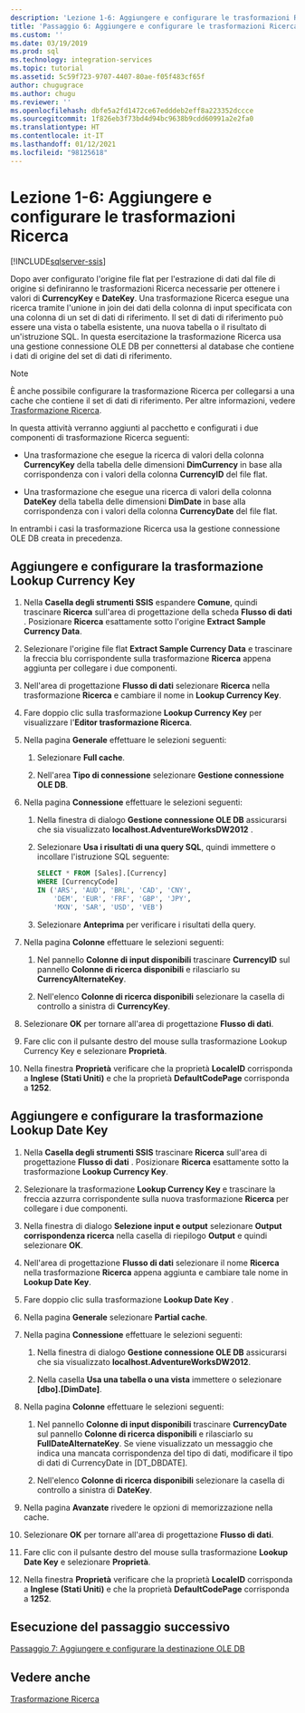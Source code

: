```yaml
---
description: 'Lezione 1-6: Aggiungere e configurare le trasformazioni Ricerca'
title: 'Passaggio 6: Aggiungere e configurare le trasformazioni Ricerca | Microsoft Docs'
ms.custom: ''
ms.date: 03/19/2019
ms.prod: sql
ms.technology: integration-services
ms.topic: tutorial
ms.assetid: 5c59f723-9707-4407-80ae-f05f483cf65f
author: chugugrace
ms.author: chugu
ms.reviewer: ''
ms.openlocfilehash: dbfe5a2fd1472ce67edddeb2eff8a223352dccce
ms.sourcegitcommit: 1f826eb3f73bd4d94bc9638b9cdd60991a2e2fa0
ms.translationtype: HT
ms.contentlocale: it-IT
ms.lasthandoff: 01/12/2021
ms.locfileid: "98125618"
---
```

# <a name="lesson-1-6-add-and-configure-the-lookup-transformations"></a>Lezione 1-6: Aggiungere e configurare le trasformazioni Ricerca

[!INCLUDE[sqlserver-ssis](../includes/applies-to-version/sqlserver-ssis.md)]



Dopo aver configurato l'origine file flat per l'estrazione di dati dal file di origine si definiranno le trasformazioni Ricerca necessarie per ottenere i valori di **CurrencyKey** e **DateKey**. Una trasformazione Ricerca esegue una ricerca tramite l'unione in join dei dati della colonna di input specificata con una colonna di un set di dati di riferimento. Il set di dati di riferimento può essere una vista o tabella esistente, una nuova tabella o il risultato di un'istruzione SQL. In questa esercitazione la trasformazione Ricerca usa una gestione connessione OLE DB per connettersi al database che contiene i dati di origine del set di dati di riferimento.  
  
> [!NOTE]  
> È anche possibile configurare la trasformazione Ricerca per collegarsi a una cache che contiene il set di dati di riferimento. Per altre informazioni, vedere [Trasformazione Ricerca](../integration-services/data-flow/transformations/lookup-transformation.md).  
  
In questa attività verranno aggiunti al pacchetto e configurati i due componenti di trasformazione Ricerca seguenti:  
  
-   Una trasformazione che esegue la ricerca di valori della colonna **CurrencyKey** della tabella delle dimensioni **DimCurrency** in base alla corrispondenza con i valori della colonna **CurrencyID** del file flat.  
  
-   Una trasformazione che esegue una ricerca di valori della colonna **DateKey** della tabella delle dimensioni **DimDate** in base alla corrispondenza con i valori della colonna **CurrencyDate** del file flat.  
  
In entrambi i casi la trasformazione Ricerca usa la gestione connessione OLE DB creata in precedenza.  
  
## <a name="add-and-configure-the-lookup-currency-key-transformation"></a>Aggiungere e configurare la trasformazione Lookup Currency Key  
  
1.  Nella **Casella degli strumenti SSIS** espandere **Comune**, quindi trascinare **Ricerca** sull'area di progettazione della scheda **Flusso di dati** . Posizionare **Ricerca** esattamente sotto l'origine **Extract Sample Currency Data**.  
  
2.  Selezionare l'origine file flat **Extract Sample Currency Data** e trascinare la freccia blu corrispondente sulla trasformazione **Ricerca** appena aggiunta per collegare i due componenti.  
  
3.  Nell'area di progettazione **Flusso di dati** selezionare **Ricerca** nella trasformazione **Ricerca** e cambiare il nome in **Lookup Currency Key**.  
  
4.  Fare doppio clic sulla trasformazione **Lookup Currency Key** per visualizzare l'**Editor trasformazione Ricerca**.  
  
5.  Nella pagina **Generale** effettuare le selezioni seguenti:  
  
    1.  Selezionare **Full cache**.  
  
    2.  Nell'area **Tipo di connessione** selezionare **Gestione connessione OLE DB**.  
  
6.  Nella pagina **Connessione** effettuare le selezioni seguenti:  
  
    1.  Nella finestra di dialogo **Gestione connessione OLE DB** assicurarsi che sia visualizzato **localhost.AdventureWorksDW2012** .  
  
    2.  Selezionare **Usa i risultati di una query SQL**, quindi immettere o incollare l'istruzione SQL seguente:  
  
        ```sql
        SELECT * FROM [Sales].[Currency]
        WHERE [CurrencyCode]
        IN ('ARS', 'AUD', 'BRL', 'CAD', 'CNY',
            'DEM', 'EUR', 'FRF', 'GBP', 'JPY',
            'MXN', 'SAR', 'USD', 'VEB')
        ```  
    3.  Selezionare **Anteprima** per verificare i risultati della query.
  
7.  Nella pagina **Colonne** effettuare le selezioni seguenti:  
  
    1.  Nel pannello **Colonne di input disponibili** trascinare **CurrencyID** sul pannello **Colonne di ricerca disponibili** e rilasciarlo su **CurrencyAlternateKey**.  
  
    2.  Nell'elenco **Colonne di ricerca disponibili** selezionare la casella di controllo a sinistra di **CurrencyKey**.  
  
8.  Selezionare **OK** per tornare all'area di progettazione **Flusso di dati**.  
  
9. Fare clic con il pulsante destro del mouse sulla trasformazione Lookup Currency Key e selezionare **Proprietà**.  
  
10. Nella finestra **Proprietà** verificare che la proprietà **LocaleID** corrisponda a **Inglese (Stati Uniti)** e che la proprietà **DefaultCodePage** corrisponda a **1252**.  
  
## <a name="add-and-configure-the-lookup-date-key-transformation"></a>Aggiungere e configurare la trasformazione Lookup Date Key  
  
1.  Nella **Casella degli strumenti SSIS** trascinare **Ricerca** sull'area di progettazione **Flusso di dati** . Posizionare **Ricerca** esattamente sotto la trasformazione **Lookup Currency Key**.  
  
2.  Selezionare la trasformazione **Lookup Currency Key** e trascinare la freccia azzurra corrispondente sulla nuova trasformazione **Ricerca** per collegare i due componenti.  
  
3.  Nella finestra di dialogo **Selezione input e output** selezionare **Output corrispondenza ricerca** nella casella di riepilogo **Output** e quindi selezionare **OK**.  
  
4.  Nell'area di progettazione **Flusso di dati** selezionare il nome **Ricerca** nella trasformazione **Ricerca** appena aggiunta e cambiare tale nome in **Lookup Date Key**.  
  
5.  Fare doppio clic sulla trasformazione **Lookup Date Key** .  
  
6.  Nella pagina **Generale** selezionare **Partial cache**.  
  
7.  Nella pagina **Connessione** effettuare le selezioni seguenti:  
  
    1.  Nella finestra di dialogo **Gestione connessione OLE DB** assicurarsi che sia visualizzato **localhost.AdventureWorksDW2012**.  
  
    2.  Nella casella **Usa una tabella o una vista** immettere o selezionare **[dbo].[DimDate]**.  
  
8.  Nella pagina **Colonne** effettuare le selezioni seguenti:  
  
    1.  Nel pannello **Colonne di input disponibili** trascinare **CurrencyDate** sul pannello **Colonne di ricerca disponibili** e rilasciarlo su **FullDateAlternateKey**.  Se viene visualizzato un messaggio che indica una mancata corrispondenza del tipo di dati, modificare il tipo di dati di CurrencyDate in [DT_DBDATE].
  
    2.  Nell'elenco **Colonne di ricerca disponibili** selezionare la casella di controllo a sinistra di **DateKey**.  
  
9. Nella pagina **Avanzate** rivedere le opzioni di memorizzazione nella cache.  
  
10. Selezionare **OK** per tornare all'area di progettazione **Flusso di dati**.  
  
11. Fare clic con il pulsante destro del mouse sulla trasformazione **Lookup Date Key** e selezionare **Proprietà**.
  
12. Nella finestra **Proprietà** verificare che la proprietà **LocaleID** corrisponda a **Inglese (Stati Uniti)** e che la proprietà **DefaultCodePage** corrisponda a **1252**.  
  
## <a name="go-to-next-task"></a>Esecuzione del passaggio successivo
[Passaggio 7: Aggiungere e configurare la destinazione OLE DB](../integration-services/lesson-1-7-adding-and-configuring-the-ole-db-destination.md)  
  
## <a name="see-also"></a>Vedere anche  
[Trasformazione Ricerca](../integration-services/data-flow/transformations/lookup-transformation.md)  
